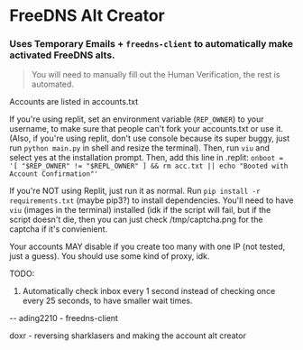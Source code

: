 # FreeDNS Alt Creator

### Uses Temporary Emails + `freedns-client` to automatically make activated FreeDNS alts.
> You will need to manually fill out the Human Verification, the rest is automated.

Accounts are listed in accounts.txt

If you're using replit, set an environment variable (`REP_OWNER`) to your username, to make sure that people can't fork your accounts.txt or use it. (Also, if you're using replit, don't use console because its super buggy, just run `python main.py` in shell and resize the terminal). Then, run `viu` and select yes at the installation prompt. Then, add this line in .replit: `onboot = '[ "$REP_OWNER" != "$REPL_OWNER" ] && rm acc.txt || echo "Booted with Account Confirmation"'`

If you're NOT using Replit, just run it as normal. Run `pip install -r requirements.txt` (maybe pip3?) to install dependencies. You'll need to have `viu` (images in the terminal) installed (idk if the script will fail, but if the script doesn't die, then you can just check /tmp/captcha.png for the captcha if it's convienient.

Your accounts MAY disable if you create too many with one IP (not tested, just a guess). You should use some kind of proxy, idk.

TODO:
1. Automatically check inbox every 1 second instead of checking once every 25 seconds, to have smaller wait times.

--
ading2210 - freedns-client

doxr - reversing sharklasers and making the account alt creator
